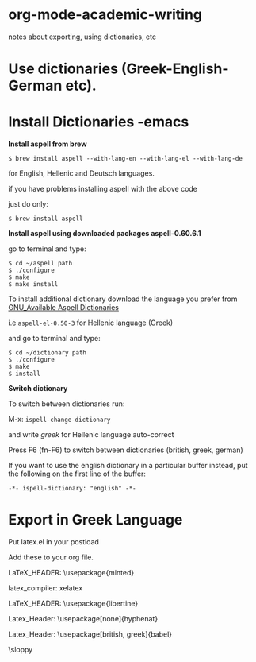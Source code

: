 # org-mode-academic-writing
notes about exporting, using dictionaries, etc

# Use dictionaries (Greek-English-German etc).

# Install Dictionaries -emacs

**Install aspell from brew**

    $ brew install aspell --with-lang-en --with-lang-el --with-lang-de

for English, Hellenic and Deutsch languages.

if you have problems installing aspell with the above code

just do only:

    $ brew install aspell

**Install aspell using downloaded packages aspell-0.60.6.1**

go to terminal and type:

    $ cd ~/aspell path
    $ ./configure
    $ make
    $ make install

To install additional dictionary download the language you prefer from  [GNU\_Available Aspell Dictionaries](ftp://ftp.gnu.org/gnu/aspell/dict/0index.html)

i.e `aspell-el-0.50-3` for Hellenic language (Greek)

and go to terminal and type:

    $ cd ~/dictionary path
    $ ./configure
    $ make
    $ install

**Switch dictionary**

To switch between dictionaries run:

M-x: `ispell-change-dictionary`

and write *greek* for Hellenic language auto-correct

Press F6 (fn-F6) to switch between dictionaries (british, greek, german)

If you want to use the english dictionary in a particular buffer instead,
put the following on the first line of the buffer:

`-*- ispell-dictionary: "english" -*-`

# Export in Greek Language

Put latex.el in your postload

Add these to your org file.

LaTeX_HEADER: \usepackage{minted}

latex_compiler: xelatex

LaTeX_HEADER: \usepackage{libertine}

Latex_Header: \usepackage[none]{hyphenat}

Latex_Header: \usepackage[british, greek]{babel}

\sloppy

